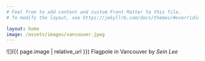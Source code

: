 ```yaml
---
# Feel free to add content and custom Front Matter to this file.
# To modify the layout, see https://jekyllrb.com/docs/themes/#overriding-theme-defaults

layout: home
image: /assets/images/vancouver.jpeg
---
```

![]({{ page.image | relative_url }})
Flagpole in Vancouver by _Sein Lee_
